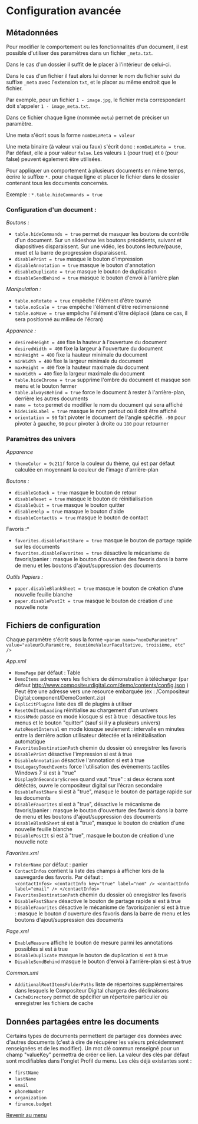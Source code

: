 # Configuration avancée
## Métadonnées
Pour modifier le comportement ou les fonctionnalités d'un document, il est possible d'utiliser des paramètres dans un fichier `_meta.txt`.

Dans le cas d'un dossier il suffit de le placer à l'intérieur de celui-ci.

Dans le cas d'un fichier il faut alors lui donner le nom du fichier suivi du suffixe `_meta` avec l'extension `txt`, et le placer au même endroit que le fichier.

Par exemple, pour un fichier `1 - image.jpg`, le fichier meta correspondant doit s'appeler `1 - image_meta.txt`.

Dans ce fichier chaque ligne (nommée `meta`) permet de préciser un paramètre. 

Une meta s'écrit sous la forme `nomDeLaMeta = valeur`

Une meta binaire (à valeur vrai ou faux) s'écrit donc : `nomDeLaMeta = true`. Par défaut, elle a pour valeur `false`. Les valeurs `1` (pour true) et `0` (pour false) peuvent également être utilisées.

Pour appliquer un comportement à plusieurs documents en même temps, écrire le suffixe `*.` pour chaque ligne et placer le fichier dans le dossier contenant tous les documents concernés.

Exemple : `*.table.hideCommands = true`


### Configuration d'un document :
*Boutons :*
 - `table.hideCommands = true` permet de masquer les boutons de contrôle d'un document. Sur un slideshow les boutons précédents, suivant et diapositives disparaissent. Sur une vidéo, les boutons lecture/pause, muet et la barre de progression disparaissent.
 - `disablePrint = true` masque le bouton d'impression
 - `disableAnnotation = true` masque le bouton d'annotation
 - `disableDuplicate = true` masque le bouton de duplication
 - `disableSendBehind = true` masque le bouton d'envoi à l'arrière plan 

*Manipulation :*
 - `table.noRotate = true` empêche l'élément d'être tourné
 - `table.noScale = true` empêche l'élément d'être redimensionné
 - `table.noMove = true` empêche l'élément d'être déplacé (dans ce cas, il sera positionné au milieu de l'écran)

*Apparence :*
 - `desiredHeight = 400` fixe la hauteur à l'ouverture du document
 - `desiredWidth = 400` fixe la largeur à l'ouverture du document
 - `minHeight = 400` fixe la hauteur minimale du document
 - `minWidth = 400` fixe la largeur minimale du document
 - `maxHeight = 400` fixe la hauteur maximale du document
 - `maxWidth = 400` fixe la largeur maximale du document
 - `table.hideChrome = true` supprime l'ombre du document et masque son menu et le bouton fermer
 - `table.alwaysBehind = true` force le document à rester à l'arrière-plan, derrière les autres documents
 - `name = toto` permet de modifier le nom du document qui sera affiché
 - `hideLinkLabel = true` masque le nom partout où il doit être affiché
 - `orientation = 90` fait pivoter le document de l'angle spécifié. `-90`  pour pivoter à gauche, `90` pour pivoter à droite ou `180` pour retourner
 
### Paramètres des univers
*Apparence*
 - `themeColor = 9c211f` force la couleur du thème, qui est par défaut calculée en moyennant la couleur de l'image d'arrière-plan

*Boutons :*
 - `disableGoBack = true` masque le bouton de retour
 - `disableReset = true` masque le bouton de réinitialisation
 - `disableQuit = true` masque le bouton quitter
 - `disableHelp = true` masque le bouton d'aide
 - `disableContactUs = true` masque le bouton de contact

Favoris :*
 - `favorites.disableFastShare = true` masque le bouton de partage rapide sur les documents
 - `favorites.disableFavorites = true` désactive le mécanisme de favoris/panier : masque le bouton d'ouverture des favoris dans la barre de menu et les boutons d'ajout/suppression des documents

*Outils Papiers :*
 - `paper.disableBlankSheet = true` masque le bouton de création d'une nouvelle feuille blanche
 - `paper.disablePostIt = true` masque le bouton de création d'une nouvelle note


## <a name="configFiles"></a>Fichiers de configuration
Chaque paramètre s'écrit sous la forme `<param name="nomDuParamètre" value="valeurDuParamètre, deuxièmeValeurFacultative, troisième, etc" />`

*App.xml*

 - `HomePage` par défaut : Table 
 - `DemoItems` adresse vers les fichiers de démonstration à télécharger (par défaut http://www.compositeurdigital.com/demo/contents/config.json ) Peut être une adresse vers une resource embarquée (ex : /Compositeur Digital;component/DemoContent.zip)
 - `ExplicitPlugins` liste des dll de plugins à utiliser
 - `ResetOnItemLoading` réinitialise au chargement d'un univers
 - `KioskMode` passe en mode kiosque si est à true : désactive tous les menus et le bouton "quitter" (sauf si il y a plusieurs univers)
 - `AutoResetInterval` en mode kiosque seulement : intervalle en minutes entre la dernière action utilisateur détectée et la réinitialisation automatique
 - `FavoritesDestinationPath` chemin du dossier où enregistrer les favoris
 - `DisablePrint` désactive l'impression si est à true
 - `DisableAnnotation` désactive l'annotation si est à true
 - `UseLegacyTouchEvents` force l'utilisation des évènements tactiles Windows 7 si est à "true"
 - `DisplayOnSecondaryScreen` quand vaut "true" : si deux écrans sont détéctés, ouvre le compositeur digital sur l'écran secondaire
 - `DisableFastShare` si est à "true", masque le bouton de partage rapide sur les documents
 - `DisableFavorites` si est à "true", désactive le mécanisme de favoris/panier : masque le bouton d'ouverture des favoris dans la barre de menu et les boutons d'ajout/suppression des documents
 - `DisableBlankSheet` si est à "true", masque le bouton de création d'une nouvelle feuille blanche
 - `DisablePostIt` si est à "true", masque le bouton de création d'une nouvelle note

*Favorites.xml*
 - `FolderName` par défaut : panier
 - `ContactInfos` contient la liste des champs à afficher lors de la sauvegarde des favoris. Par défaut : <br />
    `<contactInfos>
      <contactInfo key="true" label="nom" />
      <contactInfo label="email" />
    </contactInfos>`
 - `FavoritesDestinationPath` chemin du dossier où enregistrer les favoris
 - `DisableFastShare` désactive le bouton de partage rapide si est à true
 - `DisableFavorites` désactive le mécanisme de favoris/panier si est à true : masque le bouton d'ouverture des favoris dans la barre de menu et les boutons d'ajout/suppression des documents

*Page.xml*
 - `EnableMeasure` affiche le bouton de mesure parmi les annotations possibles si est à true
 - `DisableDuplicate` masque le bouton de duplication si est à true
 - `DisableSendBehind` masque le bouton d'envoi à l'arrière-plan si est à true

*Common.xml*
 - `AdditionalRootItemsFolderPaths` liste de répertoires supplémentaires dans lesquels le Compositeur Digital chargera des déclinaisons
 - `CacheDirectory` permet de spécifier un répertoire particulier où enregistrer les fichiers de cache 
 

## <a name="valueKeys"></a>Données partagées entre les documents
 Certains types de documents permettent de partager des données avec d'autres documents (c'est à dire de récupérer les valeurs précédemment renseignées et de les modifier).
 Un mot clé commun renseigné pour un champ "valueKey" permettra de créer ce lien. La valeur des clés par défaut sont modifiables dans l'onglet Profil du menu.
 Les clés déjà existantes sont :
  - `firstName`
  - `lastName`
  - `email`
  - `phoneNumber`
  - `organization`
  - `finance.budget`

[Revenir au menu](home.md)
